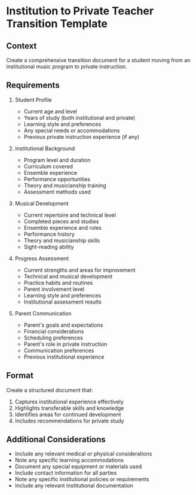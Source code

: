# Institution to Private Teacher Transition Template

## Context
Create a comprehensive transition document for a student moving from an institutional music program to private instruction.

## Requirements
1. Student Profile
   - Current age and level
   - Years of study (both institutional and private)
   - Learning style and preferences
   - Any special needs or accommodations
   - Previous private instruction experience (if any)

2. Institutional Background
   - Program level and duration
   - Curriculum covered
   - Ensemble experience
   - Performance opportunities
   - Theory and musicianship training
   - Assessment methods used

3. Musical Development
   - Current repertoire and technical level
   - Completed pieces and studies
   - Ensemble experience and roles
   - Performance history
   - Theory and musicianship skills
   - Sight-reading ability

4. Progress Assessment
   - Current strengths and areas for improvement
   - Technical and musical development
   - Practice habits and routines
   - Parent involvement level
   - Learning style and preferences
   - Institutional assessment results

5. Parent Communication
   - Parent's goals and expectations
   - Financial considerations
   - Scheduling preferences
   - Parent's role in private instruction
   - Communication preferences
   - Previous institutional experience

## Format
Create a structured document that:
1. Captures institutional experience effectively
2. Highlights transferable skills and knowledge
3. Identifies areas for continued development
4. Includes recommendations for private study

## Additional Considerations
- Include any relevant medical or physical considerations
- Note any specific learning accommodations
- Document any special equipment or materials used
- Include contact information for all parties
- Note any specific institutional policies or requirements
- Include any relevant institutional documentation 